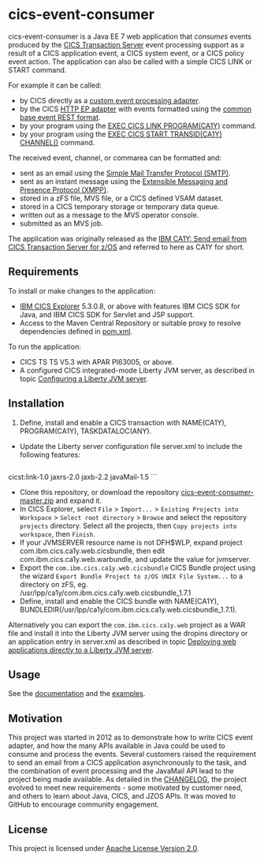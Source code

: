 # cics-event-consumer
cics-event-consumer is a Java EE 7 web application that _consumes_ events produced by the [CICS Transaction Server](http://www.ibm.com/software/products/en/cics-tservers) event processing support as a result of a CICS application event, a CICS system event, or a CICS policy event action. The application can also be called with a simple CICS LINK or START command.

For example it can be called:
* by CICS directly as a [custom event processing adapter](http://www.ibm.com/support/knowledgecenter/SSGMCP_5.3.0/com.ibm.cics.ts.eventprocessing.doc/concepts/dfhep_event_processing_adapters.html).
* by the CICS [HTTP EP adapter](http://www.ibm.com/support/knowledgecenter/SSGMCP_5.3.0/com.ibm.cics.ts.eventprocessing.doc/concepts/dfhep_event_processing_http_adapter.html) with events formatted using the [common base event REST format](http://www.ibm.com/support/knowledgecenter/SSGMCP_5.3.0/com.ibm.cics.ts.eventprocessing.doc/reference/dfhep_event_processing_cberformat.html).
* by your program using the [EXEC CICS LINK PROGRAM(CA1Y)](http://www.ibm.com/support/knowledgecenter/SSGMCP_5.3.0/com.ibm.cics.ts.applicationprogramming.doc/commands/dfhp4_link.html) command.
* by your program using the [EXEC CICS START TRANSID(CA1Y) CHANNEL()](http://www.ibm.com/support/knowledgecenter/SSGMCP_5.3.0/com.ibm.cics.ts.applicationprogramming.doc/commands/dfhp4_starttransidchannel.html) command.

The received event, channel, or commarea can be formatted and:
* sent as an email using the [Simple Mail Transfer Protocol (SMTP)](https://en.wikipedia.org/wiki/Simple_Mail_Transfer_Protocol).
* sent as an instant message using the [Extensible Messaging and Presence Protocol (XMPP)](https://en.wikipedia.org/wiki/XMPP).
* stored in a zFS file, MVS file, or a CICS defined VSAM dataset.
* stored in a CICS temporary storage or temporary data queue.
* written out as a message to the MVS operator console.
* submitted as an MVS job.

The application was originally released as the [IBM CA1Y: Send email from CICS Transaction Server for z/OS](http://www-01.ibm.com/support/docview.wss?uid=swg24033197) and referred to here as CA1Y for short. 

## Requirements
To install or make changes to the application:
* [IBM CICS Explorer](https://developer.ibm.com/mainframe/products/downloads/eclipse-tools/) 5.3.0.8, or above with features IBM CICS SDK for Java, and IBM CICS SDK for Servlet and JSP support.
* Access to the Maven Central Repository or suitable proxy to resolve dependencies defined in [pom.xml](https://github.com/cicsdev/cics-event-consumer/blob/master/projects/com.ibm.cics.ca1y.web/pom.xml).

To run the application:
* CICS TS TS V5.3 with APAR PI63005, or above.
* A configured CICS integrated-mode Liberty JVM server, as described in topic [Configuring a Liberty JVM server](http://www.ibm.com/support/knowledgecenter/SSGMCP_5.3.0/com.ibm.cics.ts.java.doc/JVMserver/config_jvmserver_liberty.html). 

## Installation
1. Define, install and enable a CICS transaction with NAME(CA1Y), PROGRAM(CA1Y), TASKDATALOC(ANY).
* Update the Liberty server configuration file server.xml to include the following features:

    ```xml
<feature>cicst:link-1.0</feature>
<feature>jaxrs-2.0</feature>
<feature>jaxb-2.2</feature>
<feature>javaMail-1.5</feature>
    ```
  
* Clone this repository, or download the repository [cics-event-consumer-master.zip](https://github.com/cicsdev/cics-event-consumer/archive/master.zip) and expand it.
* In CICS Explorer, select `File` > `Import...` > `Existing Projects into Workspace` > `Select root directory` > `Browse` and select the repository `projects` directory. Select all the projects, then `Copy projects into workspace`, then `Finish`.
* If your JVMSERVER resource name is not DFH$WLP, expand project com.ibm.cics.ca1y.web.cicsbundle, then edit com.ibm.cics.ca1y.web.warbundle, and update the value for jvmserver.
* Export the `com.ibm.cics.ca1y.web.cicsbundle` CICS Bundle project using the wizard `Export Bundle Project to z/OS UNIX File System...` to a directory on zFS, eg. /usr/lpp/ca1y/com.ibm.cics.ca1y.web.cicsbundle_1.7.1
* Define, install and enable the CICS bundle with NAME(CA1Y), BUNDLEDIR(/usr/lpp/ca1y/com.ibm.cics.ca1y.web.cicsbundle_1.7.1).

Alternatively you can export the `com.ibm.cics.ca1y.web` project as a WAR file and install it into the Liberty JVM server using the dropins directory or an application entry in server.xml as described in topic [Deploying web applications directly to a Liberty JVM server](http://www.ibm.com/support/knowledgecenter/SSGMCP_5.3.0/com.ibm.cics.ts.java.doc/JVMserver/create_libertyapp.html).

## Usage
See the [documentation](https://cicsdev.github.io/cics-event-consumer/) and the [examples](https://github.com/cicsdev/cics-event-consumer/tree/master/examples).

## Motivation
This project was started in 2012 as to demonstrate how to write CICS event adapter, and how the many APIs available in Java could be used to consume and process the events. Several customers raised the requirement to send an email from a CICS application asynchronously to the task, and the combination of event processing and the JavaMail API lead to the project being made available. As detailed in the [CHANGELOG](https://github.com/cicsdev/cics-event-consumer/blob/master/CHANGELOG.md), the project evolved to meet new requirements - some motivated by customer need, and others to learn about Java, CICS, and JZOS APIs. It was moved to GitHub to encourage community engagement.   
    
## License
This project is licensed under [Apache License Version 2.0](https://github.com/cicsdev/cics-event-consumer/blob/master/LICENSE).
